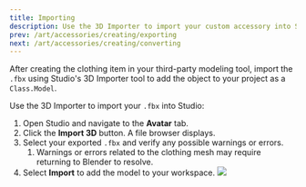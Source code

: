 ```yaml
---
title: Importing
description: Use the 3D Importer to import your custom accessory into Studio.
prev: /art/accessories/creating/exporting
next: /art/accessories/creating/converting
---
```


After creating the clothing item in your third-party modeling tool, import the `.fbx` using Studio's 3D Importer tool to add the object to your project as a `Class.Model`.

Use the 3D Importer to import your `.fbx` into Studio:

1. Open Studio and navigate to the **Avatar** tab.
2. Click the **Import 3D** button. A file browser displays.
3. Select your exported `.fbx` and verify any possible warnings or errors.
   1. Warnings or errors related to the clothing mesh may require returning to Blender to resolve.
4. Select **Import** to add the model to your workspace.
   <img src="../../../assets/art/accessories/creating/Exporting-Clothing-In-Studio.png" />

